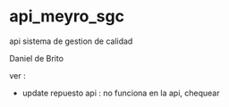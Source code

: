 # api_meyro_sgc
api sistema de gestion de calidad

Daniel de Brito

ver : 

* update repuesto api : no funciona en la api, chequear
